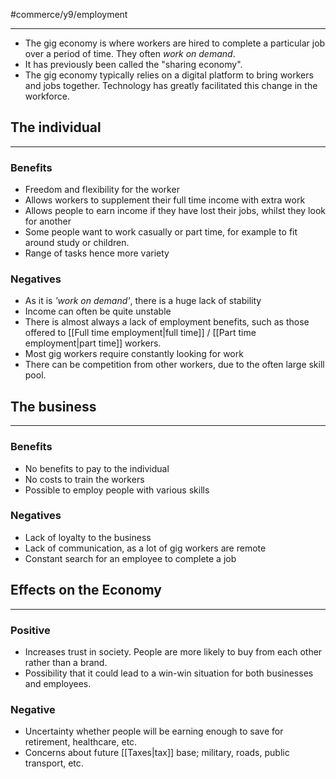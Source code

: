#commerce/y9/employment 

---
- The gig economy is where workers are hired to complete a particular job over a period of time. They often *work on demand*.
- It has previously been called the "sharing economy".
- The gig economy typically relies on a digital platform to bring workers and jobs together. Technology has greatly facilitated this change in the workforce.


## The individual
---
### Benefits 
- Freedom and flexibility for the worker
- Allows workers to supplement their full time income with extra work
- Allows people to earn income if they have lost their jobs, whilst they look for another
- Some people want to work casually or part time, for example to fit around study or children.
- Range of tasks hence more variety

### Negatives
- As it is *'work on demand'*, there is a huge lack of stability
- Income can often be quite unstable
- There is almost always a lack of employment benefits, such as those offered to [[Full time employment|full time]] / [[Part time employment|part time]] workers.
- Most gig workers require constantly looking for work
- There can be competition from other workers, due to the often large skill pool.


## The business
---
### Benefits
- No benefits to pay to the individual
- No costs to train the workers
- Possible to employ people with various skills

### Negatives
- Lack of loyalty to the business
- Lack of communication, as a lot of gig workers are remote
- Constant search for an employee to complete a job


## Effects on the Economy
---
### Positive
- Increases trust in society. People are more likely to buy from each other rather than a brand.
- Possibility that it could lead to a win-win situation for both businesses and employees.

### Negative
- Uncertainty whether people will be earning enough to save for retirement, healthcare, etc.
- Concerns about future [[Taxes|tax]] base; military, roads, public transport, etc.